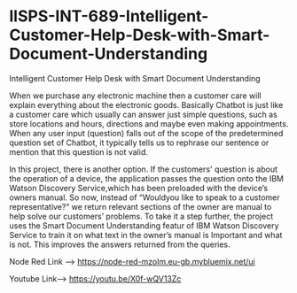 # llSPS-INT-689-Intelligent-Customer-Help-Desk-with-Smart-Document-Understanding
Intelligent Customer Help Desk with Smart Document Understanding

When we purchase any electronic machine then a customer care will explain everything about the electronic goods. Basically Chatbot is just like a customer care which usually can answer just simple questions, such as store locations and hours, directions and maybe even making appointments. When any user input (question) falls out of the scope of the predetermined question set of Chatbot, it typically tells us to rephrase our sentence or mention that this question is not valid.

In this project, there is another option. If the customers' question is about the operation of a device, the application passes the question onto the IBM Watson Discovery Service,which has been preloaded with the device’s owners manual. So now, instead of “Wouldyou like to speak to a customer representative?” we return relevant sections of the owner are manual to help solve our customers’ problems. To take it a step further, the project uses the Smart Document Understanding featur of IBM Watson Discovery Service to train it on what text in the owner’s manual is Important and what is not. This improves the answers returned from the queries.


Node Red Link --> https://node-red-mzolm.eu-gb.mybluemix.net/ui 

Youtube Link-->  https://youtu.be/X0f-wQV13Zc
